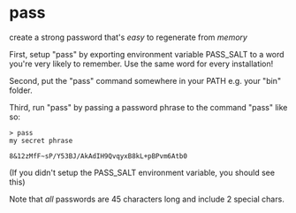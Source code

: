 # pass
create a strong password that's *easy* to regenerate from *memory*

First, setup "pass" by exporting environment variable PASS\_SALT to a word
you're very likely to remember. Use the same word for every installation!

Second, put the "pass" command somewhere in your PATH e.g. your "bin" folder.

Third, run "pass" by passing a password phrase to the command "pass" like so:

```
> pass
my secret phrase

8&12zMfF~sP/Y53BJ/AkAdIH9QvqyxB8kL+pBPvm6Atb0
```

(If you didn't setup the PASS_SALT environment variable, you should see this)

Note that *all* passwords are 45 characters long and include 2 special chars.
